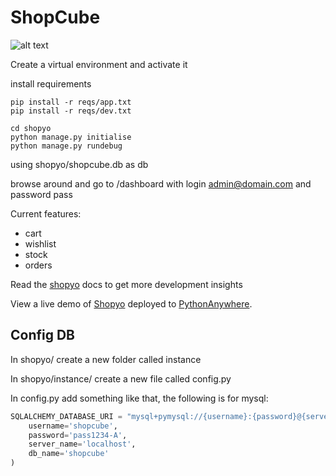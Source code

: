 # ShopCube

![alt text](https://github.com/shopyo/ShopCube/blob/dev/logo.png?raw=true)


Create a virtual environment and activate it

install requirements

```
pip install -r reqs/app.txt
pip install -r reqs/dev.txt
```


```
cd shopyo
python manage.py initialise
python manage.py rundebug
```
using shopyo/shopcube.db as db

browse around and go to /dashboard with login admin@domain.com and password pass

Current features:

-  cart
-  wishlist
-  stock
-  orders

Read the [shopyo](https://shopyo.readthedocs.io/en/latest/) docs to get more development insights

View a live demo of [Shopyo](http://shopcube.pythonanywhere.com/shop/home) deployed to [PythonAnywhere](http://pythonanywhere.com/).

## Config DB


In shopyo/ create a new folder called instance

In shopyo/instance/ create a new file called config.py


In config.py add something like that, the following is for mysql:

```python
SQLALCHEMY_DATABASE_URI = "mysql+pymysql://{username}:{password}@{server_name}/{db_name}".format(
    username='shopcube',
    password='pass1234-A',
    server_name='localhost',
    db_name='shopcube'
)
```